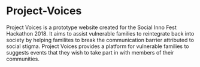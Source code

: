 # Project-Voices
Project Voices is a prototype website created for the Social Inno Fest Hackathon 2018. It aims to assist vulnerable families to reintegrate
back into society by helping familites to break the communication barrier attributed to social stigma. Project Voices provides
a platform for vulnerable families to suggests events that they wish to take part in with members of their communities. 
